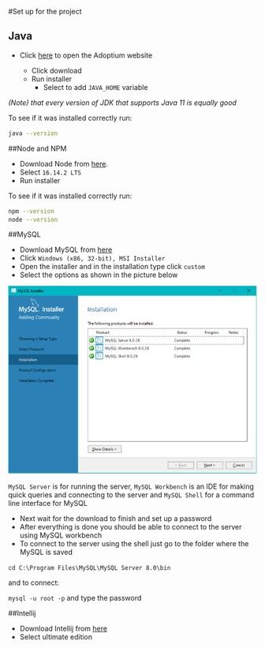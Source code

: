 #Set up for the project

## Java

* Click [here](https://adoptium.net/) to open the Adoptium website

    * Click download
    * Run installer
      * Select to add `JAVA_HOME` variable

<i>(Note) that every version of JDK that supports Java 11 is equally good</i>

To see if it was installed correctly run:

```bash 
java --version
```

##Node and NPM

* Download Node from [here](https://nodejs.org/en/download/).
* Select `16.14.2 LTS`
* Run installer

To see if it was installed correctly run:

```bash 
npm --version
node --version
```

##MySQL

* Download MySQL from [here](https://dev.mysql.com/downloads/installer/)
* Click `Windows (x86, 32-bit), MSI Installer`
* Open the installer and in the installation type click `custom`
* Select the options as shown in the picture below

<img src="./pictures/MySQL.PNG" width="787"/>

`MySQL Server` is for running the server, `MySQL Workbench` is an IDE for 
making quick queries and connecting to the server and `MySQL Shell` for a 
command line interface for MySQL

* Next wait for the download to finish and set up a password 
* After everything is done you should be able to connect to the server using MySQL workbench
* To connect to the server using the shell just go to the folder where the MySQL is saved 

`cd C:\Program Files\MySQL\MySQL Server 8.0\bin`

and to connect:

`mysql -u root -p` and type the password

##Intellij

* Download Intellij from [here](https://www.jetbrains.com/idea/download/#section=windows)
* Select ultimate edition